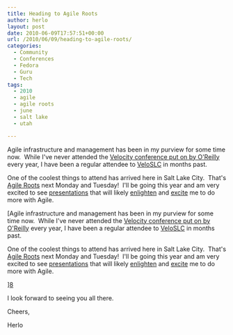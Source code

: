 ```yaml
---
title: Heading to Agile Roots
author: herlo
layout: post
date: 2010-06-09T17:57:51+00:00
url: /2010/06/09/heading-to-agile-roots/
categories:
  - Community
  - Conferences
  - Fedora
  - Guru
  - Tech
tags:
  - 2010
  - agile
  - agile roots
  - june
  - salt lake
  - utah

---
```

Agile infrastructure and management has been in my purview for some time now.  While I've never attended the [Velocity conference put on by O'Reilly][1] every year, I have been a regular attendee to [VeloSLC][2] in months past.

One of the coolest things to attend has arrived here in Salt Lake City.  That's [Agile Roots][3] next Monday and Tuesday!  I'll be going this year and am very excited to see [presentations][4] that will likely [enlighten][5] and [excite][6] me to do more with Agile.

[Agile infrastructure and management has been in my purview for some time now.  While I've never attended the [Velocity conference put on by O'Reilly][1] every year, I have been a regular attendee to [VeloSLC][2] in months past.

One of the coolest things to attend has arrived here in Salt Lake City.  That's [Agile Roots][3] next Monday and Tuesday!  I'll be going this year and am very excited to see [presentations][4] that will likely [enlighten][5] and [excite][6] me to do more with Agile.

][8] 

I look forward to seeing you all there.

Cheers,

Herlo

 [1]: http://en.oreilly.com/velocity2010
 [2]: http://groups.google.com/group/veloslc
 [3]: http://agileroots.com
 [4]: http://www.agileroots.com/program/
 [5]: http://www.agileroots.com/program/sessions/#stupidprocess
 [6]: http://www.agileroots.com/program/sessions/#collaborating
 [7]: http://www.agileroots.com/wp-content/uploads/2010/05/ar2100-bethere.jpg
 [8]: http://www.agileroots.com/ "Agile Roots 2010 - I'll be There"